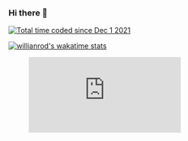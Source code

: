 ### Hi there 👋
<a href="https://wakatime.com/@8fb71cb4-d59f-4eb5-b37c-8b1ac2e86e8b">
<img src="https://wakatime.com/badge/user/8fb71cb4-d59f-4eb5-b37c-8b1ac2e86e8b.svg" alt="Total time coded since Dec 1 2021" /></a>


[![willianrod's wakatime stats](https://github-readme-stats.vercel.app/api/wakatime?username=DAndrei)](https://github.com/anuraghazra/github-readme-stats)


<figure><embed src="https://wakatime.com/share/@DAndrei/44b18c64-c656-41f1-a2fd-5968f9499865.svg"></embed></figure>

<!--
**DanielAndrei1/DanielAndrei1** is a ✨ _special_ ✨ repository because its `README.md` (this file) appears on your GitHub profile.

Here are some ideas to get you started:

- 🔭 I’m currently working on ...
- 🌱 I’m currently learning ...
- 👯 I’m looking to collaborate on ...
- 🤔 I’m looking for help with ...
- 💬 Ask me about ...
- 📫 How to reach me: ...
- 😄 Pronouns: ...
- ⚡ Fun fact: ...
-->
